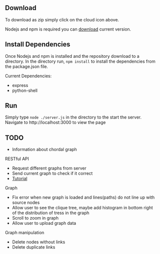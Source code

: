 ## Download
To download as zip simply click on the cloud icon above.

Nodejs and npm is required you can
[download](https://nodejs.org/en/download/) current version.

## Install Dependencies
Once Nodejs and npm is installed and the repository download to a directory. In the directory run, `npm install` to install the dependencies from the package.json file.

Current Dependencies:
* express
* python-shell


## Run
Simply type `node ./server.js` in the directory to the start the server. Navigate to http://localhost:3000 to view the page

## TODO

* Information about chordal graph

RESTful API
* Request different graphs from server
* Send current graph to check if it correct
* [Tutorial](https://medium.com/@purposenigeria/build-a-restful-api-with-node-js-and-express-js-d7e59c7a3dfb)

Graph
* Fix error when new graph is loaded and lines(paths) do not line up with source nodes
* Allow user to see the clique tree, maybe add histogram in bottom right of the distribution of tress in the graph
* Scroll to zoom in graph
* Allow user to upload graph data

Graph manipulation
* Delete nodes without links
* Delete duplicate links
